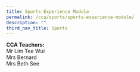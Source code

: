```yaml
---
title: Sports Experience Module
permalink: /cca/sports/sports-experience-module/
description: ""
third_nav_title: Sports
---
```

**CCA Teachers:**<br>
Mr Lim Tee Wui <br>
Mrs Bernard <br>
Mrs Beth See <br>